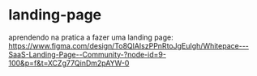 # landing-page
aprendendo na pratica a fazer uma landing page: https://www.figma.com/design/To8QlAIszPPnRtoJgEuIgh/Whitepace---SaaS-Landing-Page--Community-?node-id=9-100&p=f&t=XCZg77QinDm2pAYW-0
